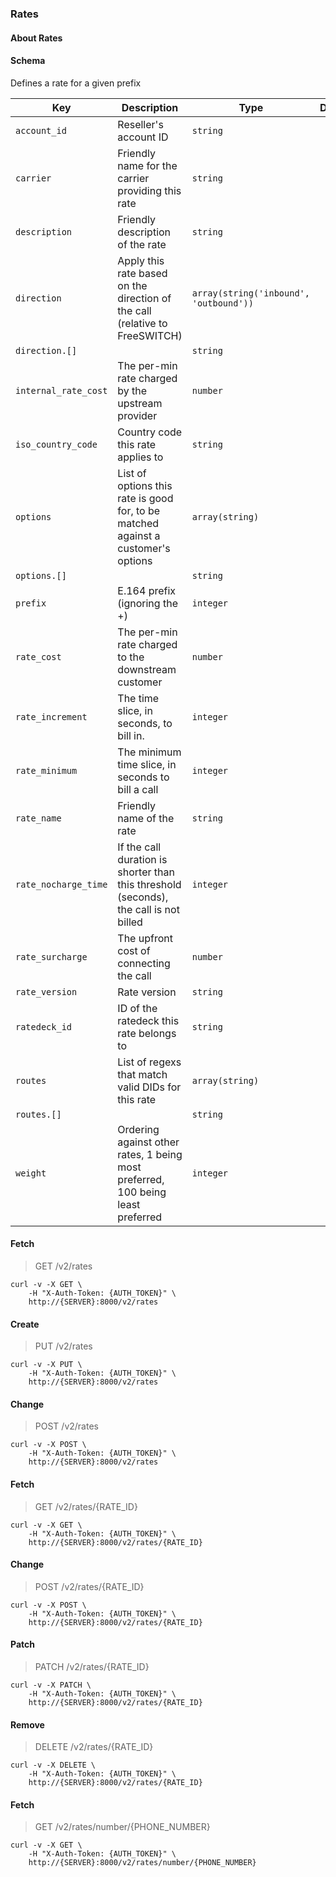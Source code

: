### Rates

#### About Rates

#### Schema

Defines a rate for a given prefix



Key | Description | Type | Default | Required
--- | ----------- | ---- | ------- | --------
`account_id` | Reseller's account ID | `string` |   | `false`
`carrier` | Friendly name for the carrier providing this rate | `string` |   | `false`
`description` | Friendly description of the rate | `string` |   | `false`
`direction` | Apply this rate based on the direction of the call (relative to FreeSWITCH) | `array(string('inbound', 'outbound'))` |   | `false`
`direction.[]` |   | `string` |   | `false`
`internal_rate_cost` | The per-min rate charged by the upstream provider | `number` |   | `false`
`iso_country_code` | Country code this rate applies to | `string` |   | `false`
`options` | List of options this rate is good for, to be matched against a customer's options | `array(string)` |   | `false`
`options.[]` |   | `string` |   | `false`
`prefix` | E.164 prefix (ignoring the +) | `integer` |   | `true`
`rate_cost` | The per-min rate charged to the downstream customer | `number` |   | `true`
`rate_increment` | The time slice, in seconds, to bill in. | `integer` |   | `false`
`rate_minimum` | The minimum time slice, in seconds to bill a call | `integer` |   | `false`
`rate_name` | Friendly name of the rate | `string` |   | `false`
`rate_nocharge_time` | If the call duration is shorter than this threshold (seconds), the call is not billed | `integer` |   | `false`
`rate_surcharge` | The upfront cost of connecting the call | `number` |   | `false`
`rate_version` | Rate version | `string` |   | `false`
`ratedeck_id` | ID of the ratedeck this rate belongs to | `string` |   | `false`
`routes` | List of regexs that match valid DIDs for this rate | `array(string)` |   | `false`
`routes.[]` |   | `string` |   | `false`
`weight` | Ordering against other rates, 1 being most preferred, 100 being least preferred | `integer` |   | `false`


#### Fetch

> GET /v2/rates

```shell
curl -v -X GET \
    -H "X-Auth-Token: {AUTH_TOKEN}" \
    http://{SERVER}:8000/v2/rates
```

#### Create

> PUT /v2/rates

```shell
curl -v -X PUT \
    -H "X-Auth-Token: {AUTH_TOKEN}" \
    http://{SERVER}:8000/v2/rates
```

#### Change

> POST /v2/rates

```shell
curl -v -X POST \
    -H "X-Auth-Token: {AUTH_TOKEN}" \
    http://{SERVER}:8000/v2/rates
```

#### Fetch

> GET /v2/rates/{RATE_ID}

```shell
curl -v -X GET \
    -H "X-Auth-Token: {AUTH_TOKEN}" \
    http://{SERVER}:8000/v2/rates/{RATE_ID}
```

#### Change

> POST /v2/rates/{RATE_ID}

```shell
curl -v -X POST \
    -H "X-Auth-Token: {AUTH_TOKEN}" \
    http://{SERVER}:8000/v2/rates/{RATE_ID}
```

#### Patch

> PATCH /v2/rates/{RATE_ID}

```shell
curl -v -X PATCH \
    -H "X-Auth-Token: {AUTH_TOKEN}" \
    http://{SERVER}:8000/v2/rates/{RATE_ID}
```

#### Remove

> DELETE /v2/rates/{RATE_ID}

```shell
curl -v -X DELETE \
    -H "X-Auth-Token: {AUTH_TOKEN}" \
    http://{SERVER}:8000/v2/rates/{RATE_ID}
```

#### Fetch

> GET /v2/rates/number/{PHONE_NUMBER}

```shell
curl -v -X GET \
    -H "X-Auth-Token: {AUTH_TOKEN}" \
    http://{SERVER}:8000/v2/rates/number/{PHONE_NUMBER}
```

